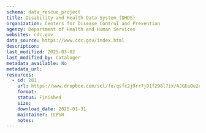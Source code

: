 ```yaml
---
schema: data_rescue_project 
title: Disability and Health Data System (DHDS)
organization: Centers for Disease Control and Prevention
agency: Department of Health and Human Services
websites: cdc.gov
data_source: https://www.cdc.gov/index.html
description: 
last_modified: 2025-03-02
last_modified_by: Cataloger
metadata_available: No
metadata_url: 
resources:
  - id: 281
    url: https://www.dropbox.com/scl/fo/qsfc2j9rr7j91f298l7ix/AJGEuOe2eecWBCj17rZowQ0?rlkey=0zyxcsq3mk6cck125hskr2i8m&dl=0
    format: 
    status: Finished
    size: 
    download_date: 2025-01-31
    maintainer: ICPSR
    notes: 
---
```

